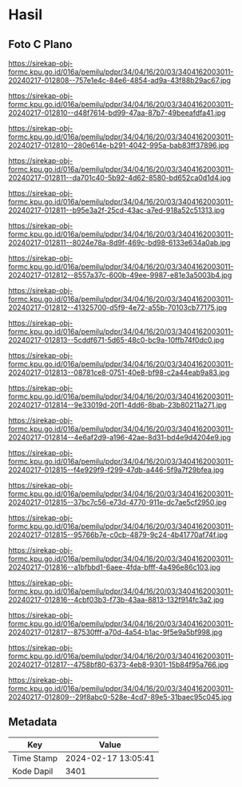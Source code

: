 # Hasil

## Foto C Plano

https://sirekap-obj-formc.kpu.go.id/016a/pemilu/pdpr/34/04/16/20/03/3404162003011-20240217-012808--757e1e4c-84e6-4854-ad9a-43f88b29ac67.jpg

https://sirekap-obj-formc.kpu.go.id/016a/pemilu/pdpr/34/04/16/20/03/3404162003011-20240217-012810--d48f7614-bd99-47aa-87b7-49beeafdfa41.jpg

https://sirekap-obj-formc.kpu.go.id/016a/pemilu/pdpr/34/04/16/20/03/3404162003011-20240217-012810--280e614e-b291-4042-995a-bab83ff37896.jpg

https://sirekap-obj-formc.kpu.go.id/016a/pemilu/pdpr/34/04/16/20/03/3404162003011-20240217-012811--da701c40-5b92-4d62-8580-bd652ca0d1d4.jpg

https://sirekap-obj-formc.kpu.go.id/016a/pemilu/pdpr/34/04/16/20/03/3404162003011-20240217-012811--b95e3a2f-25cd-43ac-a7ed-918a52c51313.jpg

https://sirekap-obj-formc.kpu.go.id/016a/pemilu/pdpr/34/04/16/20/03/3404162003011-20240217-012811--8024e78a-8d9f-469c-bd98-6133e634a0ab.jpg

https://sirekap-obj-formc.kpu.go.id/016a/pemilu/pdpr/34/04/16/20/03/3404162003011-20240217-012812--8557a37c-600b-49ee-9987-e81e3a5003b4.jpg

https://sirekap-obj-formc.kpu.go.id/016a/pemilu/pdpr/34/04/16/20/03/3404162003011-20240217-012812--41325700-d5f9-4e72-a55b-70103cb77175.jpg

https://sirekap-obj-formc.kpu.go.id/016a/pemilu/pdpr/34/04/16/20/03/3404162003011-20240217-012813--5cddf671-5d65-48c0-bc9a-10ffb74f0dc0.jpg

https://sirekap-obj-formc.kpu.go.id/016a/pemilu/pdpr/34/04/16/20/03/3404162003011-20240217-012813--08781ce8-0751-40e8-bf98-c2a44eab9a83.jpg

https://sirekap-obj-formc.kpu.go.id/016a/pemilu/pdpr/34/04/16/20/03/3404162003011-20240217-012814--9e33019d-20f1-4dd6-8bab-23b80211a271.jpg

https://sirekap-obj-formc.kpu.go.id/016a/pemilu/pdpr/34/04/16/20/03/3404162003011-20240217-012814--4e6af2d9-a196-42ae-8d31-bd4e9d4204e9.jpg

https://sirekap-obj-formc.kpu.go.id/016a/pemilu/pdpr/34/04/16/20/03/3404162003011-20240217-012815--f4e929f9-f299-47db-a446-5f9a7f29bfea.jpg

https://sirekap-obj-formc.kpu.go.id/016a/pemilu/pdpr/34/04/16/20/03/3404162003011-20240217-012815--37bc7c56-e73d-4770-911e-dc7ae5cf2950.jpg

https://sirekap-obj-formc.kpu.go.id/016a/pemilu/pdpr/34/04/16/20/03/3404162003011-20240217-012815--95766b7e-c0cb-4879-9c24-4b41770af74f.jpg

https://sirekap-obj-formc.kpu.go.id/016a/pemilu/pdpr/34/04/16/20/03/3404162003011-20240217-012816--a1bfbbd1-6aee-4fda-bfff-4a496e86c103.jpg

https://sirekap-obj-formc.kpu.go.id/016a/pemilu/pdpr/34/04/16/20/03/3404162003011-20240217-012816--4cbf03b3-f73b-43aa-8813-132f914fc3a2.jpg

https://sirekap-obj-formc.kpu.go.id/016a/pemilu/pdpr/34/04/16/20/03/3404162003011-20240217-012817--87530fff-a70d-4a54-b1ac-9f5e9a5bf998.jpg

https://sirekap-obj-formc.kpu.go.id/016a/pemilu/pdpr/34/04/16/20/03/3404162003011-20240217-012817--4758bf80-6373-4eb8-9301-15b84f95a766.jpg

https://sirekap-obj-formc.kpu.go.id/016a/pemilu/pdpr/34/04/16/20/03/3404162003011-20240217-012809--29f8abc0-528e-4cd7-89e5-31baec95c045.jpg


## Metadata

| Key        | Value               |
| ---------- | ------------------- |
| Time Stamp | 2024-02-17 13:05:41 |
| Kode Dapil | 3401                |



